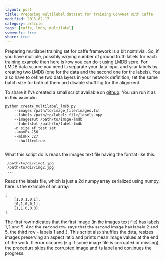 ```yaml
---
layout: post
title: Preparing multilabel dataset for training ConvNet with Caffe
modified: 2016-02-17
category: article
tags: [caffe, lmdb, multilabel]
comments: true
share: true
---
```

Preparing multilabel training set for caffe framework is a bit nontrivial. So, if you have multiple, possibly varying number of ground truth labels for each training example then here is how you can do it using LMDB store. 
For LMDB data source you need to separate your data input and your labels by creating two LMDB (one for the data and the second one for the labels). You also have to define two data layers in your network definition, set the same batch size for both of them and disable shuffling for the alignment.

To share it I've created a small script available on [github](https://github.com/kostyaev/ml-utils/blob/master/create_multilabel_lmdb.py). You can run it as in this example:

~~~
python create_multilabel_lmdb.py 
	--images /path/to/image_file/images.txt 
	--labels /path/to/labels_file/labels.npy 
	--imagesOut /path/to/image-lmdb 
	--labelsOut /path/to/label-lmdb 
	-n size_of_test_set 
	--maxPx 256 
	--minPx 227 
	--shuffle=true
	
~~~

What this script do is reads the images text file having the format like this:

~~~
 /path/to/dir/img1.jpg
 /path/to/dir/img2.jpg
 ...
~~~

Reads the labels file, which is just a 2d numpy array serialized using numpy, here is the example of an array:

~~~
[
	[1,0,1,0,1], 
	[0,1,0,0,1],
	[1,1,0,0,0]
]
~~~

The first row indicates that the first image (in the images text file) has labels 1,3 and 5. And the second row says that the second image has labels 2 and 5, the third row - labels 1 and 2.
This script also shuffles the data, resizes images preserving an aspect ratio and prints mean image values at the end of the work.
If error occures (e.g if some image file is corrupted or missing), the procedure skips the corrupted image and its label and continues the progress.